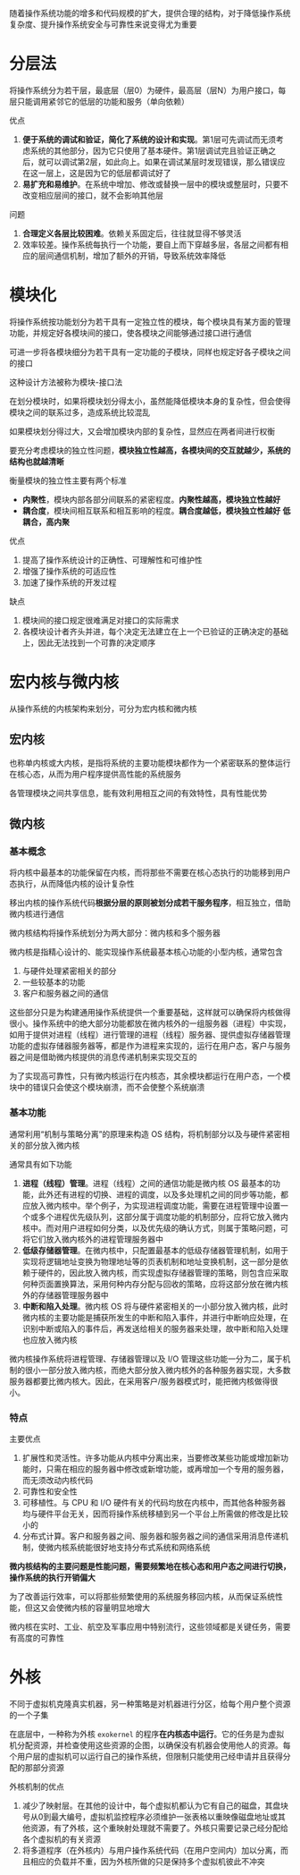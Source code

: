 
随着操作系统功能的增多和代码规模的扩大，提供合理的结构，对于降低操作系统复杂度、提升操作系统安全与可靠性来说变得尤为重要

# 分层法

将操作系统分为若干层，最底层（层0）为硬件，最高层（层N）为用户接口，每层只能调用紧邻它的低层的功能和服务（单向依赖）

优点
1. **便于系统的调试和验证，简化了系统的设计和实现**。第1层可先调试而无须考虑系统的其他部分，因为它只使用了基本硬件。第1层调试完且验证正确之后，就可以调试第2层，如此向上。如果在调试某层时发现错误，那么错误应在这一层上，这是因为它的低层都调试好了
2. **易扩充和易维护**。在系统中增加、修改或替换一层中的模块或整层时，只要不改变相应层间的接口，就不会影响其他层

问题
1. **合理定义各层比较困难**。依赖关系固定后，往往就显得不够灵活
2. 效率较差。操作系统每执行一个功能，要自上而下穿越多层，各层之间都有相应的层间通信机制，增加了额外的开销，导致系统效率降低

# 模块化

将操作系统按功能划分为若干具有一定独立性的模块，每个模块具有某方面的管理功能，并规定好各模块间的接口，使各模块之间能够通过接口进行通信

可进一步将各模块细分为若干具有一定功能的子模块，同样也规定好各子模块之间的接口

这种设计方法被称为模块-接口法

在划分模块时，如果将模块划分得太小，虽然能降低模块本身的复杂性，但会使得模块之间的联系过多，造成系统比较混乱

如果模块划分得过大，又会增加模块内部的复杂性，显然应在两者间进行权衡

要充分考虑模块的独立性问题，**模块独立性越高，各模块间的交互就越少，系统的结构也就越清晰**

衡量模块的独立性主要有两个标准
- **内聚性**，模块内部各部分间联系的紧密程度。**内聚性越高，模块独立性越好**
- **耦合度**，模块间相互联系和相互影响的程度。**耦合度越低，模块独立性越好**
**低耦合，高内聚**

优点
1. 提高了操作系统设计的正确性、可理解性和可维护性
2. 增强了操作系统的可适应性
3. 加速了操作系统的开发过程

缺点
1. 模块间的接口规定很难满足对接口的实际需求
2. 各模块设计者齐头并进，每个决定无法建立在上一个已验证的正确决定的基础上，因此无法找到一个可靠的决定顺序
# 宏内核与微内核
从操作系统的内核架构来划分，可分为宏内核和微内核
## 宏内核
也称单内核或大内核，是指将系统的主要功能模块都作为一个紧密联系的整体运行在核心态，从而为用户程序提供高性能的系统服务

各管理模块之间共享信息，能有效利用相互之间的有效特性，具有性能优势

## 微内核

### 基本概念

将内核中最基本的功能保留在内核，而将那些不需要在核心态执行的功能移到用户态执行，从而降低内核的设计复杂性

移出内核的操作系统代码**根据分层的原则被划分成若干服务程序**，相互独立，借助微内核进行通信

微内核结构将操作系统划分为两大部分：微内核和多个服务器

微内核是指精心设计的、能实现操作系统最基本核心功能的小型内核，通常包含
1. 与硬件处理紧密相关的部分
2. 一些较基本的功能
3. 客户和服务器之间的通信

这些部分只是为构建通用操作系统提供一个重要基础，这样就可以确保将内核做得很小。操作系统中的绝大部分功能都放在微内核外的一组服务器（进程）中实现，如用于提供对进程（线程）进行管理的进程（线程）服务器、提供虚拟存储器管理功能的虚拟存储器服务器等，都是作为进程来实现的，运行在用户态，客户与服务器之间是借助微内核提供的消息传递机制来实现交互的

为了实现高可靠性，只有微内核运行在内核态，其余模块都运行在用户态，一个模块中的错误只会使这个模块崩溃，而不会使整个系统崩溃

### 基本功能

通常利用“机制与策略分离”的原理来构造 OS 结构，将机制部分以及与硬件紧密相关的部分放入微内核

通常具有如下功能

1. **进程（线程）管理**。进程（线程）之间的通信功能是微内核 OS 最基本的功能，此外还有进程的切换、进程的调度，以及多处理机之间的同步等功能，都应放入微内核中。举个例子，为实现进程调度功能，需要在进程管理中设置一个或多个进程优先级队列，这部分属于调度功能的机制部分，应将它放入微内核中。而对用户进程如何分类，以及优先级的确认方式，则属于策略问题，可将它们放入微内核外的进程管理服务器中
2. **低级存储器管理**。在微内核中，只配置最基本的低级存储器管理机制，如用于实现将逻辑地址变换为物理地址等的页表机制和地址变换机制，这一部分是依赖于硬件的，因此放入微内核，而实现虚拟存储器管理的策略，则包含应采取何种页面置换算法，采用何种内存分配与回收的策略，应将这部分放在微内核外的存储器管理服务器中
3. **中断和陷入处理**。微内核 OS 将与硬件紧密相关的一小部分放入微内核，此时微内核的主要功能是捕获所发生的中断和陷入事件，并进行中断响应处理，在识别中断或陷入的事件后，再发送给相关的服务器来处理，故中断和陷入处理也应放入微内核

微内核操作系统将进程管理、存储器管理以及 I/O 管理这些功能一分为二，属于机制的很小一部分放入微内核，而绝大部分放入微内核外的各种服务器实现，大多数服务器都要比微内核大。因此，在采用客户/服务器模式时，能把微内核做得很小。
### 特点
主要优点
1. 扩展性和灵活性。许多功能从内核中分离出来，当要修改某些功能或增加新功能时，只需在相应的服务器中修改或新增功能，或再增加一个专用的服务器，而无须改动内核代码
2. 可靠性和安全性
3. 可移植性。与 CPU 和 I/O 硬件有关的代码均放在内核中，而其他各种服务器均与硬件平台无关，因而将操作系统移植到另一个平台上所需做的修改是比较小的
4. 分布式计算。客户和服务器之间、服务器和服务器之间的通信采用消息传递机制，使微内核系统能很好地支持分布式系统和网络系统

**微内核结构的主要问题是性能问题，需要频繁地在核心态和用户态之间进行切换，操作系统的执行开销偏大**

为了改善运行效率，可以将那些频繁使用的系统服务移回内核，从而保证系统性能，但这又会使微内核的容量明显地增大

微内核在实时、工业、航空及军事应用中特别流行，这些领域都是关键任务，需要有高度的可靠性

# 外核
不同于虚拟机克隆真实机器，另一种策略是对机器进行分区，给每个用户整个资源的一个子集

在底层中，一种称为外核 `exokernel` 的程序**在内核态中运行**。它的任务是为虚拟机分配资源，并检查使用这些资源的企图，以确保没有机器会使用他人的资源。每个用户层的虚拟机可以运行自己的操作系统，但限制只能使用己经申请并且获得分配的那部分资源

外核机制的优点
1. 减少了映射层。在其他的设计中，每个虚拟机都认为它有自己的磁盘，其盘块号从0到最大编号，虚拟机监控程序必须维护一张表格以重映像磁盘地址或其他资源，有了外核，这个重映射处理就不需要了。外核只需要记录己经分配给各个虚拟机的有关资源
2. 将多道程序（在外核内）与用户操作系统代码（在用户空间内）加以分离，而且相应的负载并不重，因为外核所做的只是保持多个虚拟机彼此不冲突


















